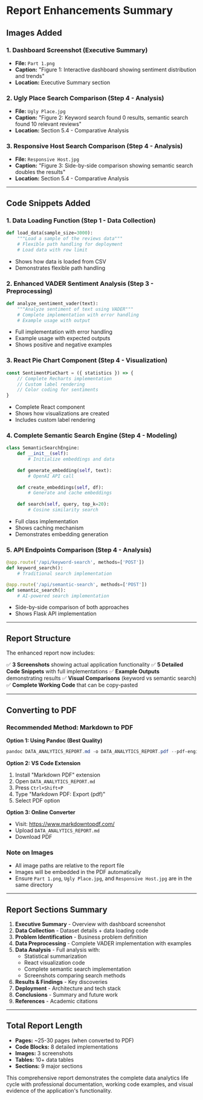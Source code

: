 # Report Enhancements Summary

## Images Added

### 1. **Dashboard Screenshot** (Executive Summary)
- **File:** `Part 1.png`
- **Caption:** "Figure 1: Interactive dashboard showing sentiment distribution and trends"
- **Location:** Executive Summary section

### 2. **Ugly Place Search Comparison** (Step 4 - Analysis)
- **File:** `Ugly Place.jpg`
- **Caption:** "Figure 2: Keyword search found 0 results, semantic search found 10 relevant reviews"
- **Location:** Section 5.4 - Comparative Analysis

### 3. **Responsive Host Search Comparison** (Step 4 - Analysis)
- **File:** `Responsive Host.jpg`
- **Caption:** "Figure 3: Side-by-side comparison showing semantic search doubles the results"
- **Location:** Section 5.4 - Comparative Analysis

---

## Code Snippets Added

### 1. **Data Loading Function** (Step 1 - Data Collection)
```python
def load_data(sample_size=3000):
    """Load a sample of the reviews data"""
    # Flexible path handling for deployment
    # Load data with row limit
```
- Shows how data is loaded from CSV
- Demonstrates flexible path handling

### 2. **Enhanced VADER Sentiment Analysis** (Step 3 - Preprocessing)
```python
def analyze_sentiment_vader(text):
    """Analyze sentiment of text using VADER"""
    # Complete implementation with error handling
    # Example usage with output
```
- Full implementation with error handling
- Example usage with expected outputs
- Shows positive and negative examples

### 3. **React Pie Chart Component** (Step 4 - Visualization)
```javascript
const SentimentPieChart = ({ statistics }) => {
    // Complete Recharts implementation
    // Custom label rendering
    // Color coding for sentiments
}
```
- Complete React component
- Shows how visualizations are created
- Includes custom label rendering

### 4. **Complete Semantic Search Engine** (Step 4 - Modeling)
```python
class SemanticSearchEngine:
    def __init__(self):
        # Initialize embeddings and data
    
    def generate_embedding(self, text):
        # OpenAI API call
    
    def create_embeddings(self, df):
        # Generate and cache embeddings
    
    def search(self, query, top_k=20):
        # Cosine similarity search
```
- Full class implementation
- Shows caching mechanism
- Demonstrates embedding generation

### 5. **API Endpoints Comparison** (Step 4 - Analysis)
```python
@app.route('/api/keyword-search', methods=['POST'])
def keyword_search():
    # Traditional search implementation

@app.route('/api/semantic-search', methods=['POST'])
def semantic_search():
    # AI-powered search implementation
```
- Side-by-side comparison of both approaches
- Shows Flask API implementation

---

## Report Structure

The enhanced report now includes:

✅ **3 Screenshots** showing actual application functionality
✅ **5 Detailed Code Snippets** with full implementations
✅ **Example Outputs** demonstrating results
✅ **Visual Comparisons** (keyword vs semantic search)
✅ **Complete Working Code** that can be copy-pasted

---

## Converting to PDF

### Recommended Method: Markdown to PDF

**Option 1: Using Pandoc (Best Quality)**
```powershell
pandoc DATA_ANALYTICS_REPORT.md -o DATA_ANALYTICS_REPORT.pdf --pdf-engine=xelatex
```

**Option 2: VS Code Extension**
1. Install "Markdown PDF" extension
2. Open `DATA_ANALYTICS_REPORT.md`
3. Press `Ctrl+Shift+P`
4. Type "Markdown PDF: Export (pdf)"
5. Select PDF option

**Option 3: Online Converter**
- Visit: https://www.markdowntopdf.com/
- Upload `DATA_ANALYTICS_REPORT.md`
- Download PDF

### Note on Images
- All image paths are relative to the report file
- Images will be embedded in the PDF automatically
- Ensure `Part 1.png`, `Ugly Place.jpg`, and `Responsive Host.jpg` are in the same directory

---

## Report Sections Summary

1. **Executive Summary** - Overview with dashboard screenshot
2. **Data Collection** - Dataset details + data loading code
3. **Problem Identification** - Business problem definition
4. **Data Preprocessing** - Complete VADER implementation with examples
5. **Data Analysis** - Full analysis with:
   - Statistical summarization
   - React visualization code
   - Complete semantic search implementation
   - Screenshots comparing search methods
6. **Results & Findings** - Key discoveries
7. **Deployment** - Architecture and tech stack
8. **Conclusions** - Summary and future work
9. **References** - Academic citations

---

## Total Report Length

- **Pages:** ~25-30 pages (when converted to PDF)
- **Code Blocks:** 8 detailed implementations
- **Images:** 3 screenshots
- **Tables:** 10+ data tables
- **Sections:** 9 major sections

This comprehensive report demonstrates the complete data analytics life cycle with professional documentation, working code examples, and visual evidence of the application's functionality.
